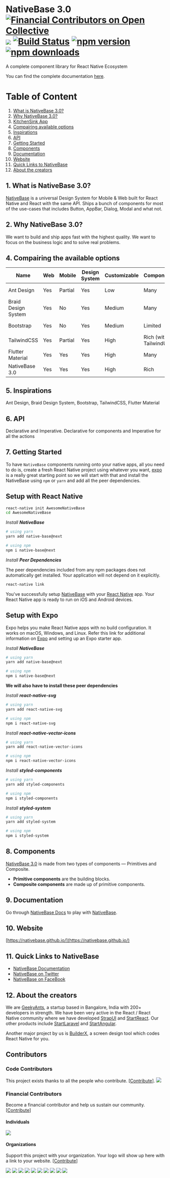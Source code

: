 # NativeBase 3.0 [![Financial Contributors on Open Collective](https://opencollective.com/NativeBase/all/badge.svg?label=financial+contributors)](https://opencollective.com/NativeBase) [![](http://slack.nativebase.io/badge.svg)](http://slack.nativebase.io/) [![Build Status](https://travis-ci.org/GeekyAnts/NativeBase.svg?branch=master)](https://travis-ci.org/GeekyAnts/NativeBase) [![npm version](https://badge.fury.io/js/native-base.svg)](https://badge.fury.io/js/native-base) [![npm downloads](https://img.shields.io/npm/dt/native-base.svg)](https://npm-stat.com/charts.html?package=native-base&from=2016-04-01&to=2018-02-17)

A complete component library for React Native Ecosystem

You can find the complete documentation [here](https://nativebase.github.io/).

# Table of Content

1. [What is NativeBase 3.0?](#1-what-is-nativebase-3-0)
2. [Why NativeBase 3.0?](#2-why-nativebase)
3. [KitchenSink App](https://github.com/GeekyAnts/NativeBase-KitchenSink)
4. [Compairing available options](#4-compairing-the-available-options)
5. [Inspirations](#5-inspirations)
6. [API](#6-api)
7. [Getting Started](#7-getting-started)
8. [Components](#8-components)
9. [Documentation](#9-documentation)
10. [Website](#10-website)
11. [Quick Links to NativeBase](#11-quick-links-to-nativebase)
12. [About the creators](#12-about-the-creators)

## 1. What is NativeBase 3.0?
[NativeBase](https://nativebase.io/) is a universal Design System for Mobile & Web built for React Native and React with the same API. Ships a bunch of components for most of the use-cases that includes Button, AppBar, Dialog, Modal and what not.

## 2. Why NativeBase 3.0?
We want to build and ship apps fast with the highest quality. We want to focus on the business logic and to solve real problems.<br />

## 4. Compairing the available options

| Name                | Web | Mobile  | Design System | Customizable | Components               | Language   | Docs      | Popularity |
| ------------------- | --- | ------- | ------------- | ------------ | ------------------------ | ---------- | --------- | ---------- |
| Ant Design          | Yes | Partial | Yes           | Low          | Many                     | JavaScript | Very good |            |
| Braid Design System | Yes | No      | Yes           | Medium       | Many                     | JavaScript | Good      |            |
| Bootstrap           | Yes | No      | Yes           | Medium       | Limited                  | CSS        | Very good |            |
| TailwindCSS         | Yes | Partial | Yes           | High         | Rich \(with TailwindUI\) | CSS        | Very good |            |
| Flutter Material    | Yes | Yes     | Yes           | High         | Many                     | Dart       | Average   |            |
| NativeBase 3\.0     | Yes | Yes     | Yes           | High         | Rich                     | JavaScript | Very good |            |

## 5. Inspirations

Ant Design, Braid Design System, Bootstrap, TailwindCSS, Flutter Material

## 6. API

Declarative and Imperative. Declarative for components and Imperative for all the actions

## 7. Getting Started

To have `NativeBase` components running onto your native apps, all you need to do is, create a fresh React Native project using whatever you want, [expo](https://docs.expo.io/get-started/installation/) is a really great starting point so we will start with that and install the NativeBase using `npm` or `yarn` and add all the peer dependencies.

## Setup with React Native

```bash
react-native init AwesomeNativeBase
cd AwesomeNativeBase
```

*Install **NativeBase***

```bash
# using yarn
yarn add native-base@next
```

```bash
# using npm
npm i native-base@next
```

*Install **Peer Dependencies***

The peer dependencies included from any npm packages does not automatically get installed. Your application will not depend on it explicitly.

```bash
react-native link
```

You've successfully setup [NativeBase](https://nativebase.io/) with your [React Native](https://reactnative.dev/) app. Your React Native app is ready to run on iOS and Android devices.

## Setup with Expo

Expo helps you make React Native apps with no build configuration. It works on macOS, Windows, and Linux. Refer this link for additional information on [Expo](https://docs.expo.io/) and setting up an Expo starter app.

*Install **NativeBase***

```bash
# using yarn
yarn add native-base@next
```

```bash
# using npm
npm i native-base@next
```

**We will also have to install these peer dependencies**

*Install **react-native-svg***

```bash
# using yarn
yarn add react-native-svg
```

```bash
# using npm
npm i react-native-svg
```

*Install **react-native-vector-icons***

```bash
# using yarn
yarn add react-native-vector-icons
```

```bash
# using npm
npm i react-native-vector-icons
```

*Install **styled-components***

```bash
# using yarn
yarn add styled-components
```

```bash
# using npm
npm i styled-components
```

*Install **styled-system***

```bash
# using yarn
yarn add styled-system
```

```bash
# using npm
npm i styled-system
```

## 8. Components

[NativeBase 3.0](https://nativebase.github.io/) is made from two types of components — Primitives and Composite.

- **Primitive components** are the building blocks.
- **Composite components** are made up of primitive components.


## 9. Documentation

Go through [NativeBase Docs](https://nativebase.github.io/) to play with [NativeBase](https://nativebase.github.io/).



## 10. Website
[https://nativebase.github.io/](https://nativebase.github.io/)



## 11. Quick Links to NativeBase

*	[NativeBase Documentation](https://nativebase.github.io/docs/nativebase)
*	[NativeBase on Twitter](https://twitter.com/NativeBaseIO)
*	[NativeBase on FaceBook](https://www.facebook.com/nativebaseio/)


## 12. About the creators

We are [GeekyAnts](https://geekyants.com/), a startup based in Bangalore, India with 200+ developers in strength. We have been very active in the React / React Native community where we have developed [StrapUI](https://www.strapui.com/) and [StartReact](https://startreact.com/). Our other products include [StartLaravel](http://startlaravel.com) and [StartAngular](http://startangular.com).

Another major project by us is [BuilderX](https://builderx.io/?utm_source=github&utm_medium=nativebase&utm_campaign=nativebase), a screen design tool which codes React Native for you.

## Contributors

### Code Contributors

This project exists thanks to all the people who contribute. [[Contribute](CONTRIBUTING.md)].
<a href="https://github.com/GeekyAnts/NativeBase/graphs/contributors"><img src="https://opencollective.com/NativeBase/contributors.svg?width=890&button=false" /></a>

### Financial Contributors

Become a financial contributor and help us sustain our community. [[Contribute](https://opencollective.com/NativeBase/contribute)]

#### Individuals

<a href="https://opencollective.com/NativeBase"><img src="https://opencollective.com/NativeBase/individuals.svg?width=890"></a>

#### Organizations

Support this project with your organization. Your logo will show up here with a link to your website. [[Contribute](https://opencollective.com/NativeBase/contribute)]

<a href="https://opencollective.com/NativeBase/organization/0/website"><img src="https://opencollective.com/NativeBase/organization/0/avatar.svg"></a>
<a href="https://opencollective.com/NativeBase/organization/1/website"><img src="https://opencollective.com/NativeBase/organization/1/avatar.svg"></a>
<a href="https://opencollective.com/NativeBase/organization/2/website"><img src="https://opencollective.com/NativeBase/organization/2/avatar.svg"></a>
<a href="https://opencollective.com/NativeBase/organization/3/website"><img src="https://opencollective.com/NativeBase/organization/3/avatar.svg"></a>
<a href="https://opencollective.com/NativeBase/organization/4/website"><img src="https://opencollective.com/NativeBase/organization/4/avatar.svg"></a>
<a href="https://opencollective.com/NativeBase/organization/5/website"><img src="https://opencollective.com/NativeBase/organization/5/avatar.svg"></a>
<a href="https://opencollective.com/NativeBase/organization/6/website"><img src="https://opencollective.com/NativeBase/organization/6/avatar.svg"></a>
<a href="https://opencollective.com/NativeBase/organization/7/website"><img src="https://opencollective.com/NativeBase/organization/7/avatar.svg"></a>
<a href="https://opencollective.com/NativeBase/organization/8/website"><img src="https://opencollective.com/NativeBase/organization/8/avatar.svg"></a>
<a href="https://opencollective.com/NativeBase/organization/9/website"><img src="https://opencollective.com/NativeBase/organization/9/avatar.svg"></a>


